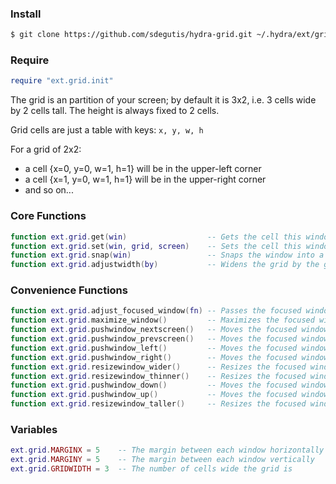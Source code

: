 ### Install

~~~bash
$ git clone https://github.com/sdegutis/hydra-grid.git ~/.hydra/ext/grid
~~~

### Require

~~~lua
require "ext.grid.init"
~~~

The grid is an partition of your screen; by default it is 3x2, i.e. 3 cells wide by 2 cells tall. The height is always fixed to 2 cells.

Grid cells are just a table with keys: `x, y, w, h`

For a grid of 2x2:
  * a cell {x=0, y=0, w=1, h=1} will be in the upper-left corner
  * a cell {x=1, y=0, w=1, h=1} will be in the upper-right corner
  * and so on...

### Core Functions

~~~lua
function ext.grid.get(win)                  -- Gets the cell this window is on
function ext.grid.set(win, grid, screen)    -- Sets the cell this window should be on
function ext.grid.snap(win)                 -- Snaps the window into a cell
function ext.grid.adjustwidth(by)           -- Widens the grid by the given number of cells; may be negative
~~~

### Convenience Functions

~~~lua
function ext.grid.adjust_focused_window(fn) -- Passes the focused window's cell to fn and uses the result as its new cell
function ext.grid.maximize_window()         -- Maximizes the focused window along the given cell
function ext.grid.pushwindow_nextscreen()   -- Moves the focused window to the next screen, using its current cell on that screen
function ext.grid.pushwindow_prevscreen()   -- Moves the focused window to the previous screen, using its current cell on that screen
function ext.grid.pushwindow_left()         -- Moves the focused window one cell to the left
function ext.grid.pushwindow_right()        -- Moves the focused window one cell to the right
function ext.grid.resizewindow_wider()      -- Resizes the focused window's right side to be one cell wider,
function ext.grid.resizewindow_thinner()    -- Resizes the focused window's right side to be one cell thinner,
function ext.grid.pushwindow_down()         -- Moves the focused window to the bottom half of the screen
function ext.grid.pushwindow_up()           -- Moves the focused window to the top half of the screen
function ext.grid.resizewindow_taller()     -- Resizes the focused window so its height is 2 cells
~~~

### Variables

~~~lua
ext.grid.MARGINX = 5    -- The margin between each window horizontally
ext.grid.MARGINY = 5    -- The margin between each window vertically
ext.grid.GRIDWIDTH = 3  -- The number of cells wide the grid is
~~~
